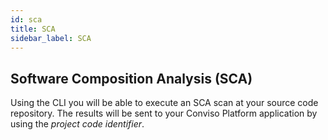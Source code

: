 ```yaml
---
id: sca
title: SCA
sidebar_label: SCA
---
```


## Software Composition Analysis (SCA)

Using the CLI you will be able to execute an SCA scan at your source code repository.
The results will be sent to your Conviso Platform application by using the *project code identifier*.